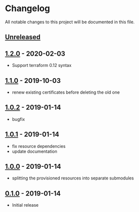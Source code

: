 # Changelog

All notable changes to this project will be documented in this file.

## [Unreleased]

## [1.2.0] - 2020-02-03
- Support terraform 0.12 syntax

## [1.1.0] - 2019-10-03

- renew existing certificates before deleting the old one

## [1.0.2] - 2019-01-14

- bugfix

## [1.0.1] - 2019-01-14

- fix resource dependencies
- update documentation

## [1.0.0] - 2019-01-14

- splitting the provisioned resources into separate submodules

## [0.1.0] - 2019-01-14

- Initial release

[Unreleased]: https://github.com/nephosolutions/terraform-google-gcp-project/compare/v1.2.0...HEAD
[1.2.0]: https://github.com/nephosolutions/terraform-google-gcp-project/compare/v1.1.0...v1.2.0
[1.1.0]: https://github.com/nephosolutions/terraform-google-gcp-project/compare/v1.0.2...v1.1.0
[1.0.2]: https://github.com/nephosolutions/terraform-google-gcp-project/compare/v1.0.1...v1.0.2
[1.0.1]: https://github.com/nephosolutions/terraform-google-gcp-project/compare/v1.0.0...v1.0.1
[1.0.0]: https://github.com/nephosolutions/terraform-google-gcp-project/compare/v0.1.0...v1.0.0
[0.1.0]: https://github.com/nephosolutions/terraform-google-gcp-project/releases/tag/v0.1.0
